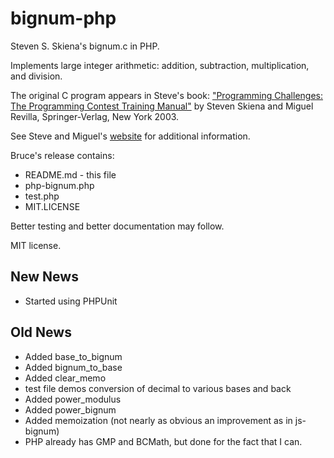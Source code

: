 # bignum-php
Steven S. Skiena's bignum.c in PHP.

Implements large integer arithmetic: addition, subtraction, multiplication, and division.

The original C program appears in Steve's book: ["Programming Challenges: The Programming Contest Training Manual"](http://www.amazon.com/exec/obidos/ASIN/0387001638/thealgorithmrepo/)
by Steven Skiena and Miguel Revilla, Springer-Verlag, New York 2003.

See Steve and Miguel's [website](http://www.programming-challenges.com) for additional information.

Bruce's release contains:

 * README.md - this file
 * php-bignum.php
 * test.php
 * MIT.LICENSE

Better testing and better documentation may follow.

MIT license.

New News
--------

 * Started using PHPUnit

Old News
--------

 * Added base_to_bignum
 * Added bignum_to_base
 * Added clear_memo
 * test file demos conversion of decimal to various bases and back
 * Added power_modulus
 * Added power_bignum
 * Added memoization (not nearly as obvious an improvement as in js-bignum)
 * PHP already has GMP and BCMath, but done for the fact that I can.		
